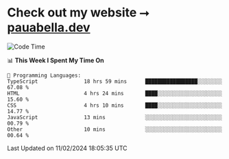 # Check out my website ⭢ [pauabella.dev](https://pauabella.dev)

<!--START_SECTION:waka-->
![Code Time](http://img.shields.io/badge/Code%20Time-2%2C982%20hrs%2036%20mins-blue)

📊 **This Week I Spent My Time On** 

```text
💬 Programming Languages: 
TypeScript               18 hrs 59 mins      █████████████████░░░░░░░░   67.08 % 
HTML                     4 hrs 24 mins       ████░░░░░░░░░░░░░░░░░░░░░   15.60 % 
CSS                      4 hrs 10 mins       ████░░░░░░░░░░░░░░░░░░░░░   14.77 % 
JavaScript               13 mins             ░░░░░░░░░░░░░░░░░░░░░░░░░   00.79 % 
Other                    10 mins             ░░░░░░░░░░░░░░░░░░░░░░░░░   00.64 % 
```


 Last Updated on 11/02/2024 18:05:35 UTC
<!--END_SECTION:waka-->
